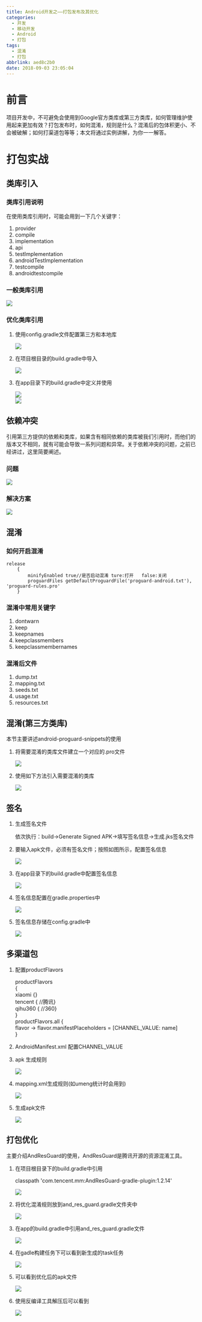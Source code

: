 ```yaml
---
title: Android开发之——打包发布及其优化
categories:
  - 开发
  - 移动开发
  - Android
  - 打包
tags:
  - 混淆
  - 打包
abbrlink: aed8c2b0
date: 2018-09-03 23:05:04
---
```

# 前言
项目开发中，不可避免会使用到Google官方类库或第三方类库，如何管理维护使用起来更加有效？打包发布时，如何混淆，规则是什么？混淆后的包体积更小、不会被破解；如何打渠道包等等；本文将通过实例讲解，为你一一解答。


<!--more-->

# 打包实战
## 类库引入
### 类库引用说明
在使用类库引用时，可能会用到一下几个关键字：

1. provider
2. compile 
3. implementation 
4. api
5. testImplementation
6. androidTestImplementation
7. testcompile
8. androidtestcompile


### 一般类库引用
	
![][1]
### 优化类库引用

1. 使用config.gradle文件配置第三方和本地库
	
	![][2] 
2. 在项目根目录的build.gradle中导入
	
	![][3]  
3. 在app目录下的build.gradle中定义并使用
	
	![][4]  
	![][5] 

## 依赖冲突
引用第三方提供的依赖和类库，如果含有相同依赖的类库被我们引用时，而他们的版本又不相同，就有可能会导致一系列问题和异常。关于依赖冲突的问题，之前已经讲过，这里简要阐述。  

### 问题

![][6]  
### 解决方案

![][7]

## 混淆
### 如何开启混淆
	
	release
		{
            minifyEnabled true//是否启动混淆 ture:打开   false:关闭
            proguardFiles getDefaultProguardFile('proguard-android.txt'), 'proguard-rules.pro'
        }
### 混淆中常用关键字
1. dontwarn
2. keep
3. keepnames
4. keepclassmembers
5. keepclassmembernames

### 混淆后文件
1. dump.txt
2. mapping.txt
3. seeds.txt
4. usage.txt
5. resources.txt

## 混淆(第三方类库)
本节主要讲述android-proguard-snippets的使用    
1. 将需要混淆的类库文件建立一个对应的.pro文件    
	
	![][8]

2. 使用如下方法引入需要混淆的类库
	
	![][9]
## 签名
1.  生成签名文件
	
	依次执行：build->Generate Signed APK->填写签名信息->生成.jks签名文件
2. 要输入apk文件，必须有签名文件；按照如图所示，配置签名信息
	
	![][10]
3. 在app目录下的build.gradle中配置签名信息
	
	![][11] 
4. 签名信息配置在gradle.properties中
	
	![][12]
5. 签名信息存储在config.gradle中
	
	![][13] 

## 多渠道包
1.  配置productFlavors

	productFlavors      
	{  
			xiaomi {}    
        	tencent { //腾讯}   
        	qihu360 { //360}   
    }          
    productFlavors.all 
	{   
        flavor -> flavor.manifestPlaceholders = [CHANNEL_VALUE: name]    
    }   
2. AndroidManifest.xml 配置CHANNEL_VALUE

	<meta-data android:name="CHANNEL" android:value="${CHANNEL_VALUE}" />
3. apk 生成规则
	
	![][14]  
4. mapping.xml生成规则(如umeng统计时会用到)
	
	![][15] 
5. 生成apk文件    
	
	![][16]


## 打包优化
主要介绍AndResGuard的使用，AndResGuard是腾讯开源的资源混淆工具。
1. 在项目根目录下的build.gradle中引用

	classpath 'com.tencent.mm:AndResGuard-gradle-plugin:1.2.14'

	![][17]

2. 将优化混淆规则放到and_res_guard.gradle文件夹中

	![][18]

3. 在app的build.gradle中引用and_res_guard.gradle文件

	![][19]
4. 在gadle构建任务下可以看到新生成的task任务

	![][20]  
5. 可以看到优化后的apk文件

	![][21]   
6. 使用反编译工具解压后可以看到
	
	![][22]






[1]: https://raw.githubusercontent.com/PGzxc/images/master/blog-images/package-dependencies-normal.png
[2]: https://raw.githubusercontent.com/PGzxc/images/master/blog-images/package-dependencies-optimize.png
[3]: https://raw.githubusercontent.com/PGzxc/images/master/blog-images/package-dependencies-optimize-build.png
[4]: https://raw.githubusercontent.com/PGzxc/images/master/blog-images/package-dependencies-optimize-import.png
[5]: https://raw.githubusercontent.com/PGzxc/images/master/blog-images/package-dependencies-optimize-use.png
[6]: https://raw.githubusercontent.com/PGzxc/images/master/blog-images/package-depend-exception.gif
[7]: https://raw.githubusercontent.com/PGzxc/images/master/blog-images/package-depend-configuration.png
[8]: https://raw.githubusercontent.com/PGzxc/images/master/blog-images/package-proguard-files.png
[9]: https://raw.githubusercontent.com/PGzxc/images/master/blog-images/package-proguard-use.png
[10]: https://raw.githubusercontent.com/PGzxc/images/master/blog-images/package-sign.png
[11]: https://raw.githubusercontent.com/PGzxc/images/master/blog-images/package-sign-buildgradle.png
[12]: https://raw.githubusercontent.com/PGzxc/images/master/blog-images/package-sign-gradle-properties.png
[13]: https://raw.githubusercontent.com/PGzxc/images/master/blog-images/package-sign-config-gradle.png
[14]: https://raw.githubusercontent.com/PGzxc/images/master/blog-images/package-apk.png
[15]: https://raw.githubusercontent.com/PGzxc/images/master/blog-images/package-mapping-xml.png
[16]: https://raw.githubusercontent.com/PGzxc/images/master/blog-images/package-apk-release.png
[17]: https://raw.githubusercontent.com/PGzxc/images/master/blog-images/package-andresguard-build-gradle.png
[18]: https://raw.githubusercontent.com/PGzxc/images/master/blog-images/package-resguard-file.png
[19]: https://raw.githubusercontent.com/PGzxc/images/master/blog-images/package-and-res-import.png
[20]: https://raw.githubusercontent.com/PGzxc/images/master/blog-images/package-andresguard-task.png
[21]: https://raw.githubusercontent.com/PGzxc/images/master/blog-images/package-apk-aligned.png
[22]: https://raw.githubusercontent.com/PGzxc/images/master/blog-images/package-analysis.png